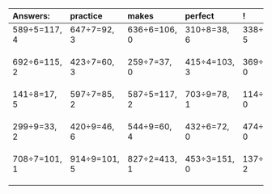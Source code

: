| Answers: | practice | makes | perfect | ! |
| :--- | :--- | :--- | :--- | :--- |
| 589÷5=117, 4 | 647÷7=92, 3 | 636÷6=106, 0 | 310÷8=38, 6 | 338÷9=37, 5 | 
|   |   |   |   |   | 
|   |   |   |   |   | 
|   |   |   |   |   | 
| 692÷6=115, 2 | 423÷7=60, 3 | 259÷7=37, 0 | 415÷4=103, 3 | 369÷9=41, 0 | 
|   |   |   |   |   | 
|   |   |   |   |   | 
|   |   |   |   |   | 
| 141÷8=17, 5 | 597÷7=85, 2 | 587÷5=117, 2 | 703÷9=78, 1 | 114÷3=38, 0 | 
|   |   |   |   |   | 
|   |   |   |   |   | 
|   |   |   |   |   | 
| 299÷9=33, 2 | 420÷9=46, 6 | 544÷9=60, 4 | 432÷6=72, 0 | 474÷6=79, 0 | 
|   |   |   |   |   | 
|   |   |   |   |   | 
|   |   |   |   |   | 
| 708÷7=101, 1 | 914÷9=101, 5 | 827÷2=413, 1 | 453÷3=151, 0 | 137÷9=15, 2 | 
|   |   |   |   |   | 
|   |   |   |   |   | 
|   |   |   |   |   | 

